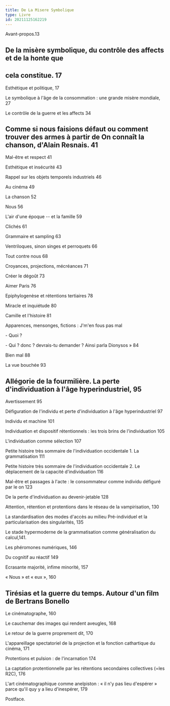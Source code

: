 ```yaml
---
title: De La Misere Symbolique
type: Livre
id: 20211125162219
---
```


Avant-propos.13

De la misère symbolique, du contrôle des affects et de la honte que
-------------------------------------------------------------------

cela constitue. 17
------------------

Esthétique et politique, 17

Le symbolique à l'âge de la consommation : une grande misère mondiale,
27

Le contrôle de la guerre et les affects 34

Comme si nous faisions défaut ou comment trouver des armes à partir de On connaît la chanson, d\'Alain Resnais. 41
------------------------------------------------------------------------------------------------------------------

Mal-être et respect 41

Esthétique et insécurité 43

Rappel sur les objets temporels industriels 46

Au cinéma 49

La chanson 52

Nous 56

L'air d'une époque -- et la famille 59

Clichés 61

Grammaire et sampling 63

Ventriloques, sinon singes et perroquets 66

Tout contre nous 68

Croyances, projections, mécréances 71

Créer le dégoût 73

Aimer Paris 76

Epiphylogenèse et rétentions tertiaires 78

Miracle et inquiétude 80

Camille et l'histoire 81

Apparences, mensonges, fictions : J'm'en fous pas mal

\- Quoi ?

\- Qui ? donc ? devrais-tu demander ? Ainsi parla Dionysos » 84

Bien mal 88

La vue bouchée 93

Allégorie de la fourmilière. La perte d\'individuation à l'âge hyperindustriel, 95
----------------------------------------------------------------------------------

Avertissement 95

Défiguration de l'individu et perte d'individuation à l'âge
hyperindustriel 97

Individu et machine 101

Individuation et dispositif rétentionnels : les trois brins de
l\'individuation 105

L'individuation comme sélection 107

Petite histoire très sommaire de l'individuation occidentale 1. La
grammatisation 111

Petite histoire très sommaire de l\'individuation occidentale 2. Le
déplacement de la capacité d'individuation 116

Mal-être et passages à l'acte : le consommateur comme individu défiguré
par le on 123

De la perte d'individuation au devenir-jetable 128

Attention, rétention et protentions dans le réseau de la vampirisation,
130

La standardisation des modes d'accès au milieu Pré-individuel et la
particularisation des singularités, 135

Le stade hypermoderne de la grammatisation comme généralisation du
calcul,141.

Les phéromones numériques, 146

Du cognitif au réactif 149

Ecrasante majorité, infime minorité, 157

« Nous » et « eux », 160

Tirésias et la guerre du temps. Autour d'un film de Bertrans Bonello
--------------------------------------------------------------------

Le cinématographe, 160

Le cauchemar des images qui rendent aveugles, 168

Le retour de la guerre proprement dit, 170

L'appareillage spectatoriel de la projection et la fonction cathartique
du cinéma, 171

Protentions et pulsion : de l'incarnation 174

La captation protentionnelle par les rétentions secondaires collectives
(=les R2C), 176

L'art cinématographique comme anelpiston : « il n'y pas lieu d'espérer »
parce qu'il quy y a lieu d\'inespérer, 179

Postface.
